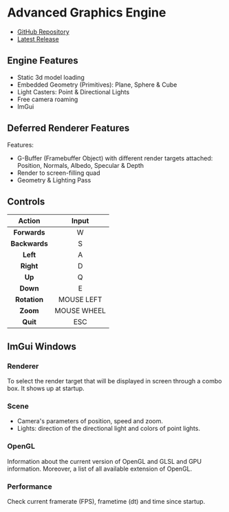 # Advanced Graphics Engine
- [GitHub Repository](https://github.com/yeraytm/Advanced-Graphics-Engine)
- [Latest Release](https://github.com/yeraytm/Advanced-Graphics-Engine/releases)

## Engine Features
- Static 3d model loading
- Embedded Geometry (Primitives): Plane, Sphere & Cube
- Light Casters: Point & Directional Lights
- Free camera roaming
- ImGui

## Deferred Renderer Features
Features:
- G-Buffer (Framebuffer Object) with different render targets attached: Position, Normals, Albedo, Specular & Depth
- Render to screen-filling quad
- Geometry & Lighting Pass

## Controls

| Action | Input |
| :---: | :---: |
| **Forwards** | W |
| **Backwards** | S |
| **Left** | A |
| **Right** | D |
| **Up** | Q |
| **Down** | E |
| **Rotation** | MOUSE LEFT |
| **Zoom** | MOUSE WHEEL |
| **Quit** | ESC |

## ImGui Windows
### Renderer
To select the render target that will be displayed in screen through a combo box. It shows up at startup.

### Scene
- Camera's parameters of position, speed and zoom.
- Lights: direction of the directional light and colors of point lights.

### OpenGL
Information about the current version of OpenGL and GLSL and GPU information. Moreover, a list of all available extension of OpenGL.

### Performance
Check current framerate (FPS), frametime (dt) and time since startup.
